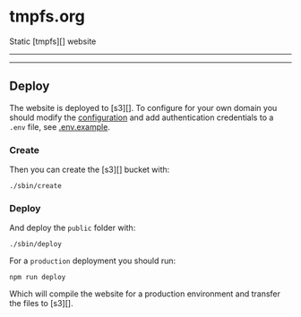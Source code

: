 # tmpfs.org

Static [tmpfs][] website

***
<!-- @toc -->
***

## Deploy

The website is deployed to [s3][]. To configure for your own domain you should modify the [configuration](/sbin/config.js) and add authentication credentials to a `.env` file, see [.env.example](/.env.example).

### Create

Then you can create the [s3][] bucket with:

```
./sbin/create
```

### Deploy

And deploy the `public` folder with:

```
./sbin/deploy
```

For a `production` deployment you should run:

```
npm run deploy
```

Which will compile the website for a production environment and transfer the files to [s3][].

<? @include {=readme} developer.md ?>

<? @include {=readme} license.md links.md ?>
